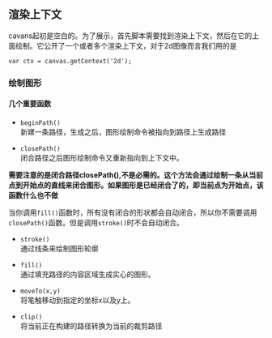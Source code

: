 ## 渲染上下文
cavans起初是空白的。为了展示，首先脚本需要找到渲染上下文，然后在它的上面绘制。它公开了一个或者多个渲染上下文，对于2d图像而言我们用的是</br>

```
var ctx = canvas.getContext('2d');
```

### 绘制图形
#### 几个重要函数
- `beginPath()`</br>
新建一条路径，生成之后，图形绘制命令被指向到路径上生成路径

- `closePath()`</br>
闭合路径之后图形绘制命令又重新指向到上下文中。

**需要注意的是闭合路径closePath(),不是必需的。这个方法会通过绘制一条从当前点到开始点的直线来闭合图形。如果图形是已经闭合了的，即当前点为开始点，该函数什么也不做**

当你调用`fill()`函数时，所有没有闭合的形状都会自动闭合，所以你不需要调用`closePath()`函数。但是调用`stroke()`时不会自动闭合。

- `stroke()`</br>
通过线条来绘制图形轮廓

- `fill()`</br>
通过填充路径的内容区域生成实心的图形。

- `moveTo(x,y)`</br>
将笔触移动到指定的坐标x以及y上。


- `clip()`</br>
将当前正在构建的路径转换为当前的裁剪路径